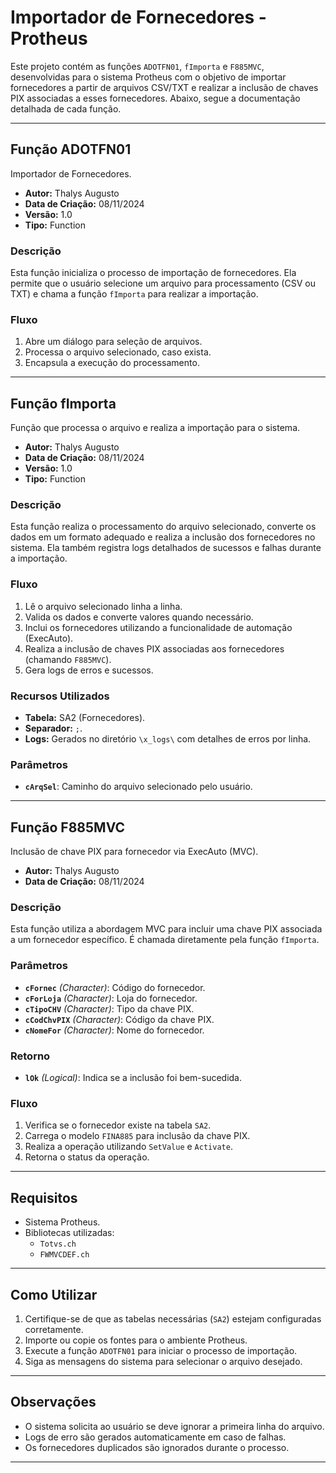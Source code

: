 
# Importador de Fornecedores - Protheus

Este projeto contém as funções `ADOTFN01`, `fImporta` e `F885MVC`, desenvolvidas para o sistema Protheus com o objetivo de importar fornecedores a partir de arquivos CSV/TXT e realizar a inclusão de chaves PIX associadas a esses fornecedores. Abaixo, segue a documentação detalhada de cada função.

---

## **Função ADOTFN01**
Importador de Fornecedores.

- **Autor:** Thalys Augusto  
- **Data de Criação:** 08/11/2024  
- **Versão:** 1.0  
- **Tipo:** Function  

### **Descrição**
Esta função inicializa o processo de importação de fornecedores. Ela permite que o usuário selecione um arquivo para processamento (CSV ou TXT) e chama a função `fImporta` para realizar a importação.

### **Fluxo**
1. Abre um diálogo para seleção de arquivos.
2. Processa o arquivo selecionado, caso exista.
3. Encapsula a execução do processamento.

---

## **Função fImporta**
Função que processa o arquivo e realiza a importação para o sistema.

- **Autor:** Thalys Augusto  
- **Data de Criação:** 08/11/2024  
- **Versão:** 1.0  
- **Tipo:** Function  

### **Descrição**
Esta função realiza o processamento do arquivo selecionado, converte os dados em um formato adequado e realiza a inclusão dos fornecedores no sistema. Ela também registra logs detalhados de sucessos e falhas durante a importação.

### **Fluxo**
1. Lê o arquivo selecionado linha a linha.
2. Valida os dados e converte valores quando necessário.
3. Inclui os fornecedores utilizando a funcionalidade de automação (ExecAuto).
4. Realiza a inclusão de chaves PIX associadas aos fornecedores (chamando `F885MVC`).
5. Gera logs de erros e sucessos.

### **Recursos Utilizados**
- **Tabela:** SA2 (Fornecedores).
- **Separador:** `;`.
- **Logs:** Gerados no diretório `\x_logs\` com detalhes de erros por linha.

### **Parâmetros**
- **`cArqSel`**: Caminho do arquivo selecionado pelo usuário.

---

## **Função F885MVC**
Inclusão de chave PIX para fornecedor via ExecAuto (MVC).

- **Autor:** Thalys Augusto  
- **Data de Criação:** 08/11/2024  

### **Descrição**
Esta função utiliza a abordagem MVC para incluir uma chave PIX associada a um fornecedor específico. É chamada diretamente pela função `fImporta`.

### **Parâmetros**
- **`cFornec`** *(Character)*: Código do fornecedor.  
- **`cForLoja`** *(Character)*: Loja do fornecedor.  
- **`cTipoCHV`** *(Character)*: Tipo da chave PIX.  
- **`cCodChvPIX`** *(Character)*: Código da chave PIX.  
- **`cNomeFor`** *(Character)*: Nome do fornecedor.

### **Retorno**
- **`lOk`** *(Logical)*: Indica se a inclusão foi bem-sucedida.

### **Fluxo**
1. Verifica se o fornecedor existe na tabela `SA2`.
2. Carrega o modelo `FINA885` para inclusão da chave PIX.
3. Realiza a operação utilizando `SetValue` e `Activate`.
4. Retorna o status da operação.

---

## **Requisitos**
- Sistema Protheus.  
- Bibliotecas utilizadas:  
  - `Totvs.ch`  
  - `FWMVCDEF.ch`  

---

## **Como Utilizar**
1. Certifique-se de que as tabelas necessárias (`SA2`) estejam configuradas corretamente.  
2. Importe ou copie os fontes para o ambiente Protheus.  
3. Execute a função `ADOTFN01` para iniciar o processo de importação.  
4. Siga as mensagens do sistema para selecionar o arquivo desejado.

---

## **Observações**
- O sistema solicita ao usuário se deve ignorar a primeira linha do arquivo.  
- Logs de erro são gerados automaticamente em caso de falhas.  
- Os fornecedores duplicados são ignorados durante o processo.

---